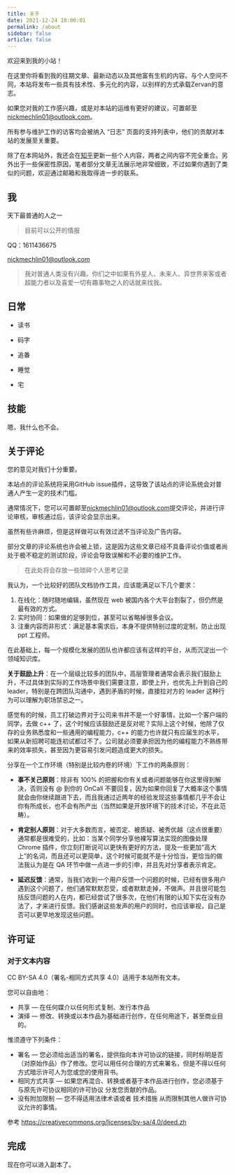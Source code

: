 ```yaml
---
title: 关于
date: 2021-12-24 18:00:01
permalink: /about
sidebar: false
article: false
---
```


欢迎来到我的小站！

在这里你将看到我的往期文章、最新动态以及其他富有生机的内容。与个人空间不同，本站将发布一些具有技术性、多元化的内容，以别样的方式承载Zervan的意志。

如果您对我的工作感兴趣，或是对本站的运维有更好的建议，可置邮至[nickmechlin01@outlook.com](nickmechlin01@outlook.com)。

所有参与维护工作的访客均会被纳入 “日志” 页面的支持列表中，他们的贡献对本站的发展至关重要。

除了在本网站外，我还会在[知乎](https://www.zhihu.com/people/zervan)更新一些个人内容，两者之间内容不完全重合。另外出于一些保密性原因，笔者部分文章无法展示地非常细致，不过如果你遇到了类似的问题，欢迎通过邮箱和我取得进一步的联系。

## 我

天下最普通的人之一

> 目前可以公开的情报

QQ：1611436675

[nickmechlin01@outlook.com](nickmechlin01@outlook.com)

> 我对普通人类没有兴趣。你们之中如果有外星人、未来人、异世界来客或者超能力者以及喜爱一切有趣事物之人的话就来找我。

## 日常

- 读书

- 码字
- 追番
- 睡觉
- 宅

## 技能

嗯，我什么也不会。

## 关于评论

您的意见对我们十分重要。

本站点的评论系统将采用GitHub issue插件，这导致了该站点的评论系统会对普通人产生一定的技术门槛。

通常情况下，您可以可置邮至[nickmechlin01@outlook.com](nickmechlin01@outlook.com)提交评论，并进行评论审核，审核通过后，该评论会显示出来。

虽然有些许麻烦，但是这样做可以有效过滤不当评论及广告内容。

部分文章的评论系统也许会被上锁，这是因为这些文章已经不具备评论价值或者尚处于极不稳定的测试阶段，评论会导致误解和不必要的维护工作。



> 在此处将会存放一些琐碎个人思考记录

我认为，一个比较好的团队文档协作工具，应该能满足以下几个要求：

1. 在线化：随时随地编辑，虽然现在 web 被国内各个大平台割裂了，但仍然是最有效的方式。
2. 实时协同：如果做的足够到位，甚至可以省略掉很多会议。
3. 注重内容而非形式：满足基本需求后，本身不提供特别过度的定制，防止出现 ppt 工程师。

在此基础上，每一个规模化发展的团队也许都应该有这样的平台，从而沉淀出一个领域知识库。

**关于鼓励上升**：在一个层级比较多的团队中，高层管理者通常会表示我们鼓励上升，不过具体到实际的工作场景中我们需要注意，即使上升，也优先上升到自己的 leader，特别是在跨团队沟通中，遇到矛盾的时候，直接拉对方的 leader 这种行为可以理解为职场禁忌之一。

感觉有的时候，员工打破边界对于公司来书并不是一个好事情，比如一个客户端的同学，去做 c++ 了，这个时候应该鼓励还是反对呢？实际上这个时候，他除了仅存的业务熟悉度和一些通用的编程能力，c++ 的能力也许就只有应届生的水平，如果从新招聘可能连初试都过不了。公司就必须要承担因为他的编程能力不熟练带来的效率损失，甚至因为更容易引发问题造成更大的损失。

分享在一个工作环境（特别是比较内卷的环境）下工作的两条原则：

- **事不关己原则**：除非有 100% 的把握和你有关或者问题能够在你这里得到解决，否则没有 @ 到你的 OnCall 不要回复，因为如果你回复了大概率这个事情就会由你继续跟进下去，而且我通过近两年的经验发现这些事情都几乎不会让你有所成长，也不会有所产出（当然如果是开放环境下的技术讨论，不在此范畴）。
- **肯定别人原则**：对于大多数而言，被否定、被质疑、被秀优越（这点很重要）通常都是很难受的，比如：当某个同学分享他裸写算法实现的图像处理 Chrome 插件，你立刻打断说可以更快有更好的方法，提及一些更加“高大上”的名词，而且还可以更简单，这个时候可能就不是十分恰当，更恰当的做法我认为是在 QA 环节中做一点进一步的引申，并且先对分享者表示肯定。

- **延迟反馈**：通常，当我们收到一个用户反馈一个问题的时候，已经有很多用户遇到这个问题了，他们通常默默忍受，或者默默走掉，不做声。并且很可能包括反馈问题的人在内，都已经尝试了很多次，在他们有限的认知下实在没有办法了，才来进行反馈。我们感谢这些发声的用户的同时，也应该审视，自己是否可以更早地发现这些问题。

## 许可证

### 对于文本内容

CC BY-SA 4.0（署名-相同方式共享 4.0）适用于本站所有文本。

您可以自由地：

- 共享 — 在任何媒介以任何形式复制、发行本作品
- 演绎 — 修改、转换或以本作品为基础进行创作，在任何用途下，甚至商业目的。

惟须遵守下列条件：

- 署名 — 您必须给出适当的署名，提供指向本许可协议的链接，同时标明是否（对原始作品）作了修改。您可以用任何合理的方式来署名，但是不得以任何方式暗示许可人为您或您的使用背书。
- 相同方式共享 — 如果您再混合、转换或者基于本作品进行创作，您必须基于与原先许可协议相同的许可协议 分发您贡献的作品。
- 没有附加限制 — 您不得适用法律术语或者 技术措施 从而限制其他人做许可协议允许的事情。

参考 https://creativecommons.org/licenses/by-sa/4.0/deed.zh

## 完成

现在你可以进入副本了。